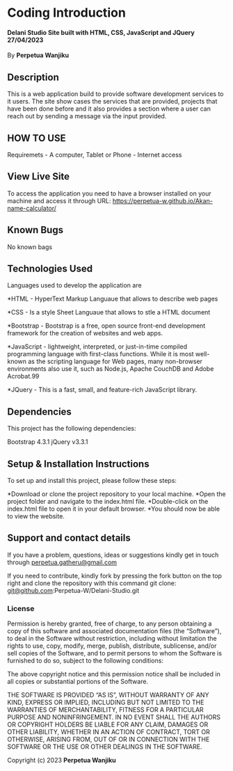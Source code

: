 # Coding Introduction
#### Delani Studio Site built with HTML, CSS, JavaScript and JQuery 27/04/2023 #### 

By **Perpetua Wanjiku**

## Description
This is a web application build  to provide software development services to it users. The site show cases
the services that are provided, projects that have been done before and it also provides a section where a user 
can reach out by sending a message via the input provided.

## HOW  TO USE
Requiremets
     - A computer, Tablet or Phone
     - Internet access

## View Live Site

To access the application you need to have a browser installed on your machine and access it through URL: https://perpetua-w.github.io/Akan-name-calculator/

## Known Bugs
No known bags

## Technologies Used
Languages used to develop the application are 

*HTML - HyperText Markup Languaue that allows to describe web pages

*CSS - Is a style Sheet Languaue that allows to stle a HTML document

*Bootstrap - Bootstrap is a free, open source front-end development framework for the creation of websites and web apps.

*JavaScript - lightweight, interpreted, or just-in-time compiled programming language with first-class functions. While it is most well-known as the scripting language for Web pages, many non-browser environments also use it, such as Node.js, Apache CouchDB and Adobe Acrobat.99

*JQuery - This is a fast, small, and feature-rich JavaScript library.

## Dependencies
This project has the following dependencies:

Bootstrap 4.3.1
jQuery v3.3.1

## Setup & Installation Instructions
To set up and install this project, please follow these steps:

*Download or clone the project repository to your local machine.
*Open the project folder and navigate to the index.html file.
*Double-click on the index.html file to open it in your default browser.
*You should now be able to view the website.

## Support and contact details
If you have a problem, questions, ideas or suggestions kindly get in touch through perpetua.gatheru@gmail.com

If you need to contribute, kindly fork by pressing the fork button on the top right and clone the repository with this command
  git clone: git@github.com:Perpetua-W/Delani-Studio.git

### License
Permission is hereby granted, free of charge, to any person obtaining a copy of this software and associated documentation files (the “Software”), to deal in the Software without restriction, including without limitation the rights to use, copy, modify, merge, publish, distribute, sublicense, and/or sell copies of the Software, and to permit persons to whom the Software is furnished to do so, subject to the following conditions:

The above copyright notice and this permission notice shall be included in all copies or substantial portions of the Software.

THE SOFTWARE IS PROVIDED “AS IS”, WITHOUT WARRANTY OF ANY KIND, EXPRESS OR IMPLIED, INCLUDING BUT NOT LIMITED TO THE WARRANTIES OF MERCHANTABILITY, FITNESS FOR A PARTICULAR PURPOSE AND NONINFRINGEMENT. IN NO EVENT SHALL THE AUTHORS OR COPYRIGHT HOLDERS BE LIABLE FOR ANY CLAIM, DAMAGES OR OTHER LIABILITY, WHETHER IN AN ACTION OF CONTRACT, TORT OR OTHERWISE, ARISING FROM, OUT OF OR IN CONNECTION WITH THE SOFTWARE OR THE USE OR OTHER DEALINGS IN THE SOFTWARE.

Copyright (c) 2023 **Perpetua Wanjiku**
  
